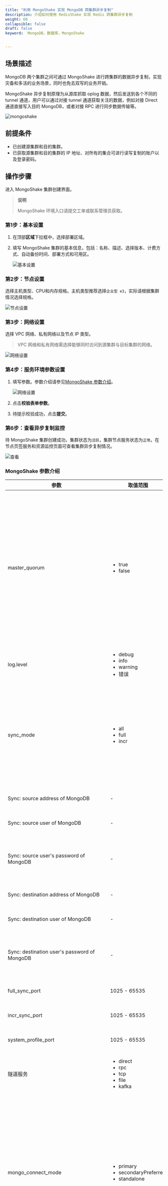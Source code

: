 ```yaml
---
title: "利用 MongoShake 实现 MongoDB 跨集群异步复制"
description: 介绍如何使用 RedisShake 实现 Redis 跨集群异步复制
weight: 60
collapsible: false
draft: false
keyword:  MongoDB，数据库，MongoShake


---
```


## 场景描述

MongoDB 两个集群之间可通过 MongoShake 进行跨集群的数据异步复制，实现灾备和多活的业务场景，同时也免去双写的业务开销。

MongoShake 异步复制原理为从源库抓取 oplog 数据，然后发送到各个不同的 tunnel 通道，用户可以通过对接 tunnel 通道获取关注的数据，例如对接 Direct 通道直接写入目的 MongoDB，或者对接 RPC 进行同步数据传输等。


![mongoshake](../../_images/mongoshake_00.png)

## 前提条件

* 已创建源集群和目的集群。
* 已获取源集群和目的集群的 IP 地址、对所有的集合可进行读写复制的账户以及登录密码。

## 操作步骤

进入 MongoShake 集群创建界面。

>**说明**
>
>MongoShake 环境入口请提交工单或联系管理员获取。

### 第1步：基本设置

1. 在顶部**区域**下拉框中，选择部署区域。

2. 填写 MongoShake 集群的基本信息，包括：名称、描述、选择版本、计费方式、自动备份时间、部署方式和可用区。

   ![基本设置](../../_images/mongoshake_01.png)

### 第2步：节点设置

选择主机类型、CPU和内存规格。主机类型推荐选择`企业型 e3`，实际请根据集群情况选择规格。

![节点设置](../../_images/mongoshake_02.png)

### 第3步：网络设置

选择 VPC 网络、私有网络以及节点 IP 类型。

>VPC 网络和私有网络需选择能够同时访问到源集群与目标集群的网络。

![网络设置](../../_images/mongoshake_03.png)

### 第4步：服务环境参数设置

1. 填写参数。参数介绍请参见[MongoShake 参数介绍](/database/mongodb/best-practices/psync_migrate/#mongoshake-参数介绍)。

   ![网络设置](../../_images/mongoshake_04.png)

2. 点击**校验表单参数**。

3. 待提示校验成功，点击**提交**。

### 第6步：查看异步复制监控

待 MongoShake 集群创建成功，集群状态为`活跃`，集群节点服务状态为`正常`。在节点页签服务和资源监控页面可查看集群异步复制情况。

![查看](../../_images/mongoshake_05.png)

### MongoShake 参数介绍


| 参数                                         | 取值范围                                                     | 参数说明                                                     |
| -------------------------------------------- | ------------------------------------------------------------ | ------------------------------------------------------------ |
| master_quorum                                | <ul><li>true</li><li>false</li></ul>                         | 表示是否启动主备模式。默认为 false。<ul><li>false：表示只能启动 1 个 MongoShake。</li><li>true：表示用户可以启动2个mongoshake，拉取同一个源MongoDB，MongoShake 将会自动选主节点，备节点在监测到主节点故障后，会接管过同步服务。<br>如果主节点在全量同步阶段故障，备节点将接管服务避免造成断点续传，而是会从头开始同步，且如果配置项不当，可能还会有报错。主备模式主要用于在**增量环节**的 HA 容错切换。</li></ul> |
| log.level                                    | <ul><li>debug</li><li>info</li><li>warning</li><li>错误</li></ul> | 表示日志的级别。默认为 <code>info</code>。                   |
| sync_mode                                    | <ul><li>all</li><li>full</li><li>incr</li></ul>              | 表示同步模式，默认为全量+增量 。<ul><li>all：表示全量+增量同步，全量同步完毕以后进入增量同步。</li><li>full：表示仅进行全量同步，全量同步后进程将会退出。<li>incr：表示仅进行增量同步（默认），从给定的 checkpoint 开始拉取增量数据。</li></ul> |
| Sync: source address of MongoDB              | -                                                            | 填写源集群任一从节点 IP 地址，只能输入 1 个 IP 地址，例如：127.0.0.1:27017 |
| Sync: source user of MongoDB                 | -                                                            | 填写源集群账户名，该账户需拥有对源集群所有的集合进行读、写、复制等权限。 |
| Sync: source user's password of MongoDB      | -                                                            | 填写源集群上述账户名的所属密码。<br>必须包含大小写字母和数字的组合, 可使用特殊字符(包括 @#%&*()_+-=), 长度在 8-32 之间。 |
| Sync: destination address of MongoDB         | -                                                            | 填写目标集群主节点 IP 地址，只能输入 1 个 IP 地址，例如：127.0.0.1:27017 |
| Sync: destination user of MongoDB            | -                                                            | 填写目标集群账户名，该账户需拥有对源集群所有的集合进行读、写、复制等权限。 |
| Sync: destination user's password of MongoDB | -                                                            | 填写目标集群上述账户名的所属密码。<br>必须包含大小写字母和数字的组合, 可使用特殊字符(包括 @#%&*()_+-=), 长度在 8-32 之间。 |
| full_sync_port                               | 1025 - 65535                                                 | 全量阶段对外提供restful接口，用户可以查看内部监控的情况，默认 9101 。 |
| incr_sync_port                               | 1025 - 65535                                                 | 增量阶段对外提供restful接口，用户可以查看内部监控的情况，默认 9100。 |
| system_profile_port                          | 1025 - 65535                                                 | Profile 端口，用户可以查看内部运行堆栈信息，默认 9200。      |
| 隧道服务                                     | <ul><li>direct</li><li>rpc</li><li>tcp</li><li>file</li><li>kafka</li></ul> | 表示通道类型。                                               |
| mongo_connect_mode                           | <ul><li>primary</li><li>secondaryPreferred</li><li>standalone</li></ul> | 表示源端拉取模式。<ul><li>primary：表示从主节点拉取。</li><li>secondaryPreferred（默认）：表示优先从 secondary 拉取，没有的话将会从 primary 拉取。</li><li>standalone：表示从给定的单个节点拉取。</li></ul><br>如果源端是 sharding，版本小于3.6，且是全量同步（sync_mode=full），或者全量+增量同步（sync_mode=incr），建议这里配置 primary 以避免孤儿文档，详情可参考 [MongoShake从mongos拉取仍旧存在duplicate key error](https://github.com/alibaba/MongoShake/issues/392)。 |
| filter.namespace.black                       |                                                              | 表示黑名单过滤。                                             |
| filter.namespace.white                       |                                                              | 表示白名单过滤。                                             |
| filter.pass.special.db                       |                                                              | 指定特殊的 namespace 通过,比如 admin, system.views, mongoshake, config |
| filter.ddl_enable                            | <ul><li>true</li><li>false</li></ul>                         | 表示是否同步 DDL，默认为 false。<br>DML 语句包括普通的 insert，update，delete，DDL语句包括建/删索引，建/删库表，rename 库表，事务等数据库结构的操作。false 只同步 DML，用户可以设置为 true 对DDL 进行同步。 |
| checkpoint.storage.url                       | -                                                            | 表示标识 checkpoint 存储的位置。                             |
| checkpoint.storage.db                        | -                                                            | checkpoint 存储的库名，默认 mongoshake。                     |
| checkpoint.storage.collection                | -                                                            | checkpoint 存储的表名地址，默认 ckpt_default。               |
| checkpoint.start_position                    | -                                                            | 指定开始拉取 oplog 的位点，默认<code>1970-01-01T00:00:01Z。</code><br>仅用于 sync_mode 是 oplog 的情况，第一次将会从这个指定的位点开始拉取。其格式是 **UTC** 的时间戳：2000-01-01T00:00:01Z。<ul><li>若 checkpoint 在给定位置存在（参见 checkpoint.storage.url 和 checkpoint.address），那么将会从checkpoint 位置开始同步，忽略checkpoint.start_position 参数。</li><li>若 checkpoint 不存在，且该值为1970-01-01T00:00:01Z，则会拉取源端所有 oplog。</li><li>若 checkpoint 不存在，且该值不为 1970-01-01T00:00:01Z，则会先检查源端 oplog 最老的时间是否大于给定的时间，如果是则会直接报错退出。</li></ul>所以，如果需要强制该位置开始拉取，在需要保证该位点有效的情况下，还需要删除原来的 checkpoint。（用户可以通过`rs.printReplicationInfo`查看最老 oplog 的信息） |
| transform.namespace                          | -                                                            | 是否开启命名空间转换，比如源库的a.b,转换到目的库变成c.d，默认不开启。<br>开启将会消耗比较大的资源，从而导致同步速率的大幅度的降低。谨慎建议开启。 |
| reader.collection_parallel                   | -                                                            | 表示一次最大并发拉取的表的数目.默认 6 (范围: - 10)<br>集群创建成功后不可修改。 |
| reader.write_document_parallel               | -                                                            | 对一个表内部,启动多少个线程进行并发写入，默认8. (范围: - 10)<br>集群创建成功后不可修改。 |
| collection_exist_drop                        | <ul><li>true</li><li>false</li></ul>                         | 目的端存在同样的表,是否需要先删除再进行同步，默认开启。<ul><li>false：表示不删除直接同步，但可能会存在_id一样的文档从而报错（参考 full_sync.executor.* 相关参数）</li><li>true：表示在目的端先删除对应的表再进行同步。</li></ul>集群创建成功后不可修改。 |
| create_index                                 | <ul><li>-</li><li>foreground</li><li>background</li></ul>    | 全量期间数据同步完毕后,是否需要创建索引，默认 background。<ul><li>foreground：表示前台创建索引。</li><li>-：表示不创建。</li><li>background：表示后台创建索引，2.4.1 版本开始支持。</li></ul>集群创建成功后不可修改。 |
| executor.insert_on_dup_update                | <ul><li>true</li><li>false</li></ul>                         | 如果 _id 存在在目的库,是否将 insert 语句修改为 update 语句，默认不开启。<br/>集群创建成功后不可修改。 |
| executor.majority_enable                     | -                                                            | 全量阶段写入端是否启用 majority write，默认 false。<br/>集群创建成功后不可修改。 |
| mongo_fetch_method                           | -                                                            | 从源 MongoDB 拉取增量的方式，默认 oplog。<br/>集群创建成功后不可修改。 |
| worker                                       | -                                                            | worker 线程的个数,默认为 8。<br/>集群创建成功后不可修改。    |
| tunnel.write_thread                          | -                                                            | 控制序列化的线程个数，默认为 1 个 tunnel（worker）对应 1 个。<br/>集群创建成功后不可修改。 |
| target_delay                                 | -                                                            | 控制延迟同步的时间，目的端可以落后于源端指定的秒数。<br/>集群创建成功后不可修改。 |
| incr_sync.executor.upsert                    | <ul><li>true</li><li>false</li></ul>                         | 如果 _id 不存在在目的库，是否将 update 语句修改为 insert 语句，默认 false。<br/>集群创建成功后不可修改。 |
| incr_sync.executor.insert_on_dup_update      | <ul><li>true</li><li>false</li></ul>                         | 如果 _id 存在在目的库,是否将 insert 语句修改为 update 语句，默认 false。<br/>集群创建成功后不可修改。 |
| incr_sync.conflict_write_to                  | -                                                            | 如果写入存在冲突，记录冲突的文档.db 表示将冲突记录到 checkpoint url 对应的 db 里面，sdk 表示写入 sdk（开源没有用），默认 none。<br/>集群创建成功后不可修改。 |
| incr_sync.majority_enable                    | <ul><li>true</li><li>false</li></ul>                         | 增量阶段写入端是否启用 majority write，默认false。<br/>集群创建成功后不可修改。 |
